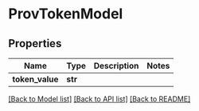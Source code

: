 # ProvTokenModel

## Properties
Name | Type | Description | Notes
------------ | ------------- | ------------- | -------------
**token_value** | **str** |  | 

[[Back to Model list]](../README.md#documentation-for-models) [[Back to API list]](../README.md#documentation-for-api-endpoints) [[Back to README]](../README.md)


